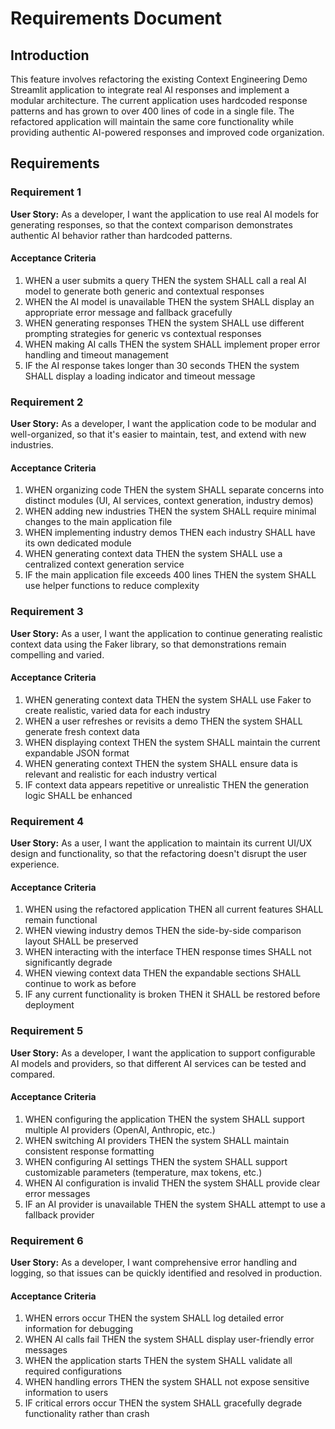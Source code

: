 # Requirements Document

## Introduction

This feature involves refactoring the existing Context Engineering Demo Streamlit application to integrate real AI responses and implement a modular architecture. The current application uses hardcoded response patterns and has grown to over 400 lines of code in a single file. The refactored application will maintain the same core functionality while providing authentic AI-powered responses and improved code organization.

## Requirements

### Requirement 1

**User Story:** As a developer, I want the application to use real AI models for generating responses, so that the context comparison demonstrates authentic AI behavior rather than hardcoded patterns.

#### Acceptance Criteria

1. WHEN a user submits a query THEN the system SHALL call a real AI model to generate both generic and contextual responses
2. WHEN the AI model is unavailable THEN the system SHALL display an appropriate error message and fallback gracefully
3. WHEN generating responses THEN the system SHALL use different prompting strategies for generic vs contextual responses
4. WHEN making AI calls THEN the system SHALL implement proper error handling and timeout management
5. IF the AI response takes longer than 30 seconds THEN the system SHALL display a loading indicator and timeout message

### Requirement 2

**User Story:** As a developer, I want the application code to be modular and well-organized, so that it's easier to maintain, test, and extend with new industries.

#### Acceptance Criteria

1. WHEN organizing code THEN the system SHALL separate concerns into distinct modules (UI, AI services, context generation, industry demos)
2. WHEN adding new industries THEN the system SHALL require minimal changes to the main application file
3. WHEN implementing industry demos THEN each industry SHALL have its own dedicated module
4. WHEN generating context data THEN the system SHALL use a centralized context generation service
5. IF the main application file exceeds 400 lines THEN the system SHALL use helper functions to reduce complexity

### Requirement 3

**User Story:** As a user, I want the application to continue generating realistic context data using the Faker library, so that demonstrations remain compelling and varied.

#### Acceptance Criteria

1. WHEN generating context data THEN the system SHALL use Faker to create realistic, varied data for each industry
2. WHEN a user refreshes or revisits a demo THEN the system SHALL generate fresh context data
3. WHEN displaying context THEN the system SHALL maintain the current expandable JSON format
4. WHEN generating context THEN the system SHALL ensure data is relevant and realistic for each industry vertical
5. IF context data appears repetitive or unrealistic THEN the generation logic SHALL be enhanced

### Requirement 4

**User Story:** As a user, I want the application to maintain its current UI/UX design and functionality, so that the refactoring doesn't disrupt the user experience.

#### Acceptance Criteria

1. WHEN using the refactored application THEN all current features SHALL remain functional
2. WHEN viewing industry demos THEN the side-by-side comparison layout SHALL be preserved
3. WHEN interacting with the interface THEN response times SHALL not significantly degrade
4. WHEN viewing context data THEN the expandable sections SHALL continue to work as before
5. IF any current functionality is broken THEN it SHALL be restored before deployment

### Requirement 5

**User Story:** As a developer, I want the application to support configurable AI models and providers, so that different AI services can be tested and compared.

#### Acceptance Criteria

1. WHEN configuring the application THEN the system SHALL support multiple AI providers (OpenAI, Anthropic, etc.)
2. WHEN switching AI providers THEN the system SHALL maintain consistent response formatting
3. WHEN configuring AI settings THEN the system SHALL support customizable parameters (temperature, max tokens, etc.)
4. WHEN AI configuration is invalid THEN the system SHALL provide clear error messages
5. IF an AI provider is unavailable THEN the system SHALL attempt to use a fallback provider

### Requirement 6

**User Story:** As a developer, I want comprehensive error handling and logging, so that issues can be quickly identified and resolved in production.

#### Acceptance Criteria

1. WHEN errors occur THEN the system SHALL log detailed error information for debugging
2. WHEN AI calls fail THEN the system SHALL display user-friendly error messages
3. WHEN the application starts THEN the system SHALL validate all required configurations
4. WHEN handling errors THEN the system SHALL not expose sensitive information to users
5. IF critical errors occur THEN the system SHALL gracefully degrade functionality rather than crash
